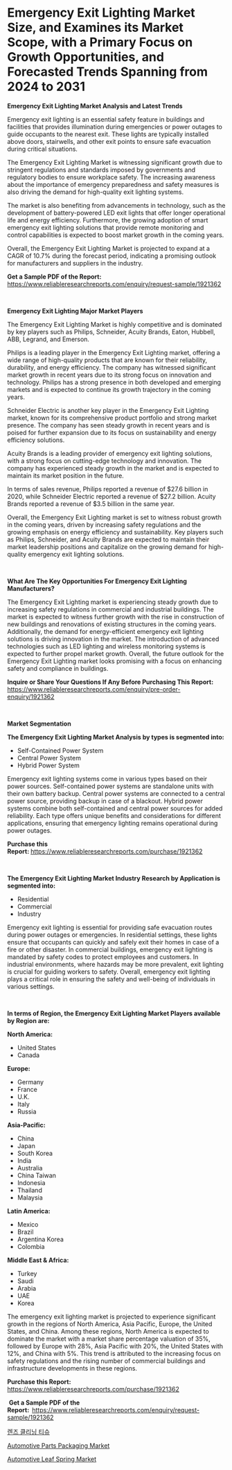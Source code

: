 <p><h1>Emergency Exit Lighting Market Size, and Examines its Market Scope, with a Primary Focus on Growth Opportunities, and Forecasted Trends Spanning from 2024 to 2031</h1></p><p><strong>Emergency Exit Lighting Market Analysis and Latest Trends</strong></p>
<p><p>Emergency exit lighting is an essential safety feature in buildings and facilities that provides illumination during emergencies or power outages to guide occupants to the nearest exit. These lights are typically installed above doors, stairwells, and other exit points to ensure safe evacuation during critical situations.</p><p>The Emergency Exit Lighting Market is witnessing significant growth due to stringent regulations and standards imposed by governments and regulatory bodies to ensure workplace safety. The increasing awareness about the importance of emergency preparedness and safety measures is also driving the demand for high-quality exit lighting systems.</p><p>The market is also benefiting from advancements in technology, such as the development of battery-powered LED exit lights that offer longer operational life and energy efficiency. Furthermore, the growing adoption of smart emergency exit lighting solutions that provide remote monitoring and control capabilities is expected to boost market growth in the coming years.</p><p>Overall, the Emergency Exit Lighting Market is projected to expand at a CAGR of 10.7% during the forecast period, indicating a promising outlook for manufacturers and suppliers in the industry.</p></p>
<p><strong>Get a Sample PDF of the Report:&nbsp;</strong> <a href="https://www.reliableresearchreports.com/enquiry/request-sample/1921362">https://www.reliableresearchreports.com/enquiry/request-sample/1921362</a></p>
<p>&nbsp;</p>
<p><strong>Emergency Exit Lighting Major Market Players</strong></p>
<p><p>The Emergency Exit Lighting Market is highly competitive and is dominated by key players such as Philips, Schneider, Acuity Brands, Eaton, Hubbell, ABB, Legrand, and Emerson. </p><p>Philips is a leading player in the Emergency Exit Lighting market, offering a wide range of high-quality products that are known for their reliability, durability, and energy efficiency. The company has witnessed significant market growth in recent years due to its strong focus on innovation and technology. Philips has a strong presence in both developed and emerging markets and is expected to continue its growth trajectory in the coming years.</p><p>Schneider Electric is another key player in the Emergency Exit Lighting market, known for its comprehensive product portfolio and strong market presence. The company has seen steady growth in recent years and is poised for further expansion due to its focus on sustainability and energy efficiency solutions.</p><p>Acuity Brands is a leading provider of emergency exit lighting solutions, with a strong focus on cutting-edge technology and innovation. The company has experienced steady growth in the market and is expected to maintain its market position in the future.</p><p>In terms of sales revenue, Philips reported a revenue of $27.6 billion in 2020, while Schneider Electric reported a revenue of $27.2 billion. Acuity Brands reported a revenue of $3.5 billion in the same year.</p><p>Overall, the Emergency Exit Lighting market is set to witness robust growth in the coming years, driven by increasing safety regulations and the growing emphasis on energy efficiency and sustainability. Key players such as Philips, Schneider, and Acuity Brands are expected to maintain their market leadership positions and capitalize on the growing demand for high-quality emergency exit lighting solutions.</p></p>
<p>&nbsp;</p>
<p><strong>What Are The Key Opportunities For Emergency Exit Lighting Manufacturers?</strong></p>
<p><p>The Emergency Exit Lighting market is experiencing steady growth due to increasing safety regulations in commercial and industrial buildings. The market is expected to witness further growth with the rise in construction of new buildings and renovations of existing structures in the coming years. Additionally, the demand for energy-efficient emergency exit lighting solutions is driving innovation in the market. The introduction of advanced technologies such as LED lighting and wireless monitoring systems is expected to further propel market growth. Overall, the future outlook for the Emergency Exit Lighting market looks promising with a focus on enhancing safety and compliance in buildings.</p></p>
<p><strong>Inquire or Share Your Questions If Any Before Purchasing This Report:</strong> <a href="https://www.reliableresearchreports.com/enquiry/pre-order-enquiry/1921362">https://www.reliableresearchreports.com/enquiry/pre-order-enquiry/1921362</a></p>
<p>&nbsp;</p>
<p><strong>Market Segmentation</strong></p>
<p><strong>The Emergency Exit Lighting Market Analysis by types is segmented into:</strong></p>
<p><ul><li>Self-Contained Power System</li><li>Central Power System</li><li>Hybrid Power System</li></ul></p>
<p><p>Emergency exit lighting systems come in various types based on their power sources. Self-contained power systems are standalone units with their own battery backup. Central power systems are connected to a central power source, providing backup in case of a blackout. Hybrid power systems combine both self-contained and central power sources for added reliability. Each type offers unique benefits and considerations for different applications, ensuring that emergency lighting remains operational during power outages.</p></p>
<p><strong>Purchase this Report:&nbsp;</strong><a href="https://www.reliableresearchreports.com/purchase/1921362">https://www.reliableresearchreports.com/purchase/1921362</a></p>
<p>&nbsp;</p>
<p><strong>The Emergency Exit Lighting Market Industry Research by Application is segmented into:</strong></p>
<p><ul><li>Residential</li><li>Commercial</li><li>Industry</li></ul></p>
<p><p>Emergency exit lighting is essential for providing safe evacuation routes during power outages or emergencies. In residential settings, these lights ensure that occupants can quickly and safely exit their homes in case of a fire or other disaster. In commercial buildings, emergency exit lighting is mandated by safety codes to protect employees and customers. In industrial environments, where hazards may be more prevalent, exit lighting is crucial for guiding workers to safety. Overall, emergency exit lighting plays a critical role in ensuring the safety and well-being of individuals in various settings.</p></p>
<p>&nbsp;</p>
<p><strong>In terms of Region, the Emergency Exit Lighting Market Players available by Region are:</strong></p>
<p>
    <p> <strong> North America: </strong>
        <ul>
            <li>United States</li>
            <li>Canada</li>
        </ul>
        </p> 
    <p> <strong> Europe: </strong>
        <ul>
            <li>Germany</li>
            <li>France</li>
            <li>U.K.</li>
            <li>Italy</li>
            <li>Russia</li>
        </ul>
        </p> 
    <p> <strong> Asia-Pacific: </strong>
        <ul>
            <li>China</li>
            <li>Japan</li>
            <li>South Korea</li>
            <li>India</li>
            <li>Australia</li>
            <li>China Taiwan</li>
            <li>Indonesia</li>
            <li>Thailand</li>
            <li>Malaysia</li>
        </ul>
        </p> 
    <p> <strong> Latin America: </strong>
        <ul>
            <li>Mexico</li>
            <li>Brazil</li>
            <li>Argentina Korea</li>
            <li>Colombia</li>
        </ul>
        </p> 
    <p> <strong> Middle East & Africa: </strong>
        <ul>
            <li>Turkey</li>
            <li>Saudi</li>
            <li>Arabia</li>
            <li>UAE</li>
            <li>Korea</li>
        </ul>
    </p>
    </p>
<p><p>The emergency exit lighting market is projected to experience significant growth in the regions of North America, Asia Pacific, Europe, the United States, and China. Among these regions, North America is expected to dominate the market with a market share percentage valuation of 35%, followed by Europe with 28%, Asia Pacific with 20%, the United States with 12%, and China with 5%. This trend is attributed to the increasing focus on safety regulations and the rising number of commercial buildings and infrastructure developments in these regions.</p></p>
<p><strong>Purchase this Report: </strong><a href="https://www.reliableresearchreports.com/purchase/1921362">https://www.reliableresearchreports.com/purchase/1921362</a></p>
<p>&nbsp;<strong>Get a Sample PDF of the Report:&nbsp;&nbsp;</strong><a href="https://www.reliableresearchreports.com/enquiry/request-sample/1921362">https://www.reliableresearchreports.com/enquiry/request-sample/1921362</a></p>
<p><strong></strong></p>
<p><p><a href="https://medium.com/@rickymetzdvm/%EB%A0%8C%EC%A6%88-%EC%B2%AD%EC%86%8C-%ED%8B%B0%EC%8A%88-%EC%8B%9C%EC%9E%A5-%EB%B3%B4%EA%B3%A0%EC%84%9C%EB%8A%94-%EC%9D%B4-%EC%8B%9C%EC%9E%A5%EC%9D%98-%EC%B5%9C%EC%8B%A0-%ED%8A%B8%EB%A0%8C%EB%93%9C%EC%99%80-%EC%84%B1%EC%9E%A5-%EA%B8%B0%ED%9A%8C%EB%A5%BC-%EB%B0%9D%ED%98%80%EC%A4%8D%EB%8B%88%EB%8B%A4-aec8f2cc066e">렌즈 클리닝 티슈</a></p><p><a href="https://gentle-editor-9db.notion.site/Automotive-Parts-Packaging-Market-Provides-Detailed-Segmentation-of-this-Market-based-on-Type-Appli-4f8cb7ba46d84b16bcba2d5fae07d0db">Automotive Parts Packaging Market</a></p><p><a href="https://spotless-saver-8fd.notion.site/Automotive-Leaf-Spring-Market-Size-Focuses-on-Market-Dynamics-In-Depth-Analysis-and-Future-Projecti-3328248dea964826a89b8d1d87d4e9b5">Automotive Leaf Spring Market</a></p></p>